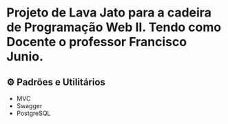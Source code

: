 # Projeto de Lava Jato para a cadeira de Programação Web II. Tendo como Docente o professor Francisco Junio.

## ⚙ Padrões e Utilitários
- MVC
- Swagger
- PostgreSQL
